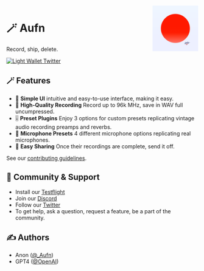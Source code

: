 <img src="https://github.com/stevesarmiento/Aufn/blob/main/Aufn/Assets.xcassets/AppIcon.appiconset/AppIcon.png" alt="Aufn Logo" align="right" width="120" />

# 🪄 Aufn
Record, ship, delete.

<div align="left">
    <a href="https://twitter.com/_Aufn">
        <img src="https://img.shields.io/twitter/follow/Light_Wallet?label=Light_Wallet&style=flat&logo=twitter&color=1DA1F2" alt="Light Wallet Twitter">
    </a>
</div>

## 🪄 Features

- 🫰 **Simple UI** intuitive and easy-to-use interface, making it easy.
- 💾 **High-Quality Recording** Record up to 96k MHz, save in WAV full uncumpressed.
- 🎚️ **Preset Plugins** Enjoy 3 options for custom presets replicating vintage audio recording preamps and reverbs.
- 🎤 **Microphone Presets** 4 different microphone options replicating real microphones.
- 📱 **Easy Sharing** Once their recordings are complete, send it off.

See our [contributing guidelines](./CONTRIBUTING.md).

## 🥰 Community & Support

- Install our [Testflight](#)
- Join our [Discord](https://discord.gg/zurrdC46sQ)
- Follow our [Twitter](http://twitter.com/_Aufn)
- To get help, ask a question, request a feature, be a part of the community. 

## ✍️ Authors

- Anon ([@_Aufn](https://twitter.com/_Aufn))
- GPT4 ([@OpenAI](https://twitter.com/OpenAI))
